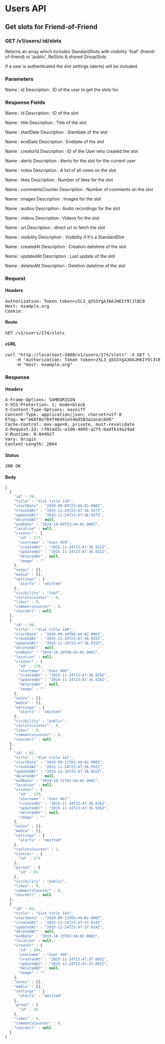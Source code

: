 # Users API

## Get slots for Friend-of-Friend

### GET /v1/users/:id/slots

Returns an array which includes StandardSlots with visibility &#39;foaf&#39; (friend-of-friend) or &#39;public&#39;, ReSlots &amp; shared GroupSlots

If a user is authenticated the slot settings (alerts) will be included.

### Parameters

Name : id
Description : ID of the user to get the slots for.


### Response Fields

Name : id
Description : ID of the slot

Name : title
Description : Title of the slot

Name : startDate
Description : Startdate of the slot

Name : endDate
Description : Enddate of the slot

Name : creatorId
Description : ID of the User who created the slot

Name : alerts
Description : Alerts for the slot for the current user

Name : notes
Description : A list of all notes on the slot

Name : likes
Description : Number of likes for the slot

Name : commentsCounter
Description : Number of comments on the slot

Name : images
Description : Images for the slot

Name : audios
Description : Audio recordings for the slot

Name : videos
Description : Videos for the slot

Name : url
Description : direct url to fetch the slot

Name : visibility
Description : Visibility if it&#39;s a StandardSlot

Name : createdAt
Description : Creation datetime of the slot

Name : updatedAt
Description : Last update of the slot

Name : deletedAt
Description : Deletion datetime of the slot

### Request

#### Headers

<pre>Authorization: Token token=z5L3_q5SSYgA30AJH6IY9l3lBC8
Host: example.org
Cookie: </pre>

#### Route

<pre>GET /v1/users/174/slots</pre>

#### cURL

<pre class="request">curl &quot;http://localhost:5000/v1/users/174/slots&quot; -X GET \
	-H &quot;Authorization: Token token=z5L3_q5SSYgA30AJH6IY9l3lBC8&quot; \
	-H &quot;Host: example.org&quot;</pre>

### Response

#### Headers

<pre>X-Frame-Options: SAMEORIGIN
X-XSS-Protection: 1; mode=block
X-Content-Type-Options: nosniff
Content-Type: application/json; charset=utf-8
ETag: W/&quot;e68f8e784f40d41e54bd583a2acec6d0&quot;
Cache-Control: max-age=0, private, must-revalidate
X-Request-Id: cf02ad3c-e1d0-4095-a2f5-badfb14a24ad
X-Runtime: 0.044927
Vary: Origin
Content-Length: 2064</pre>

#### Status

<pre>200 OK</pre>

#### Body

```javascript
[
  {
    "id" : 79,
    "title" : "Slot title 139",
    "startDate" : "2019-09-09T23:44:02.000Z",
    "createdAt" : "2015-11-24T23:47:36.927Z",
    "updatedAt" : "2015-11-24T23:47:36.927Z",
    "deletedAt" : null,
    "endDate" : "2019-10-09T23:44:02.000Z",
    "location" : null,
    "creator" : {
      "id" : 177,
      "username" : "User 459",
      "createdAt" : "2015-11-24T23:47:36.922Z",
      "updatedAt" : "2015-11-24T23:47:36.922Z",
      "deletedAt" : null,
      "image" : ""
    },
    "notes" : [],
    "media" : [],
    "settings" : {
      "alerts" : "omitted"
    },
    "visibility" : "foaf",
    "reslotsCounter" : 0,
    "likes" : 0,
    "commentsCounter" : 0,
    "shareUrl" : null
  },
  {
    "id" : 80,
    "title" : "Slot title 140",
    "startDate" : "2019-09-10T00:44:02.000Z",
    "createdAt" : "2015-11-24T23:47:36.933Z",
    "updatedAt" : "2015-11-24T23:47:36.933Z",
    "deletedAt" : null,
    "endDate" : "2019-10-10T00:44:02.000Z",
    "location" : null,
    "creator" : {
      "id" : 178,
      "username" : "User 460",
      "createdAt" : "2015-11-24T23:47:36.929Z",
      "updatedAt" : "2015-11-24T23:47:36.929Z",
      "deletedAt" : null,
      "image" : ""
    },
    "notes" : [],
    "media" : [],
    "settings" : {
      "alerts" : "omitted"
    },
    "visibility" : "public",
    "reslotsCounter" : 0,
    "likes" : 0,
    "commentsCounter" : 0,
    "shareUrl" : null
  },
  {
    "id" : 82,
    "title" : "Slot title 141",
    "startDate" : "2019-09-11T01:44:02.000Z",
    "createdAt" : "2015-11-24T23:47:36.952Z",
    "updatedAt" : "2015-11-24T23:47:36.952Z",
    "deletedAt" : null,
    "endDate" : "2019-10-11T01:44:02.000Z",
    "location" : null,
    "creator" : {
      "id" : 179,
      "username" : "User 461",
      "createdAt" : "2015-11-24T23:47:36.936Z",
      "updatedAt" : "2015-11-24T23:47:36.936Z",
      "deletedAt" : null,
      "image" : ""
    },
    "notes" : [],
    "media" : [],
    "settings" : {
      "alerts" : "omitted"
    },
    "reslotsCounter" : 1,
    "slotter" : {
      "id" : 174
    },
    "parent" : {
      "id" : 81
    },
    "visibility" : "public",
    "likes" : 0,
    "commentsCounter" : 0,
    "shareUrl" : null
  },
  {
    "id" : 83,
    "title" : "Slot title 143",
    "startDate" : "2019-09-13T03:44:02.000Z",
    "createdAt" : "2015-11-24T23:47:37.014Z",
    "updatedAt" : "2015-11-24T23:47:37.014Z",
    "deletedAt" : null,
    "endDate" : "2019-10-13T03:44:02.000Z",
    "location" : null,
    "creator" : {
      "id" : 184,
      "username" : "User 466",
      "createdAt" : "2015-11-24T23:47:37.003Z",
      "updatedAt" : "2015-11-24T23:47:37.003Z",
      "deletedAt" : null,
      "image" : ""
    },
    "notes" : [],
    "media" : [],
    "settings" : {
      "alerts" : "omitted"
    },
    "group" : {
      "id" : 16
    },
    "likes" : 0,
    "commentsCounter" : 0,
    "shareUrl" : null
  }
]
```
